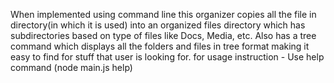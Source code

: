 
When implemented using command line this organizer copies all the file in directory(in which it is used) into an organized files directory which has subdirectories based on type of files like Docs, Media, etc. 
Also has a tree command which displays all the folders and files in tree format making it easy to find for stuff that user is looking for.
for usage instruction - Use help command (node main.js help)
